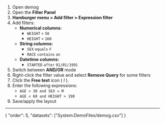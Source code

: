 
1. Open demog
3. Open the **Filter Panel**
1. **Hamburger menu > Add filter > Expression filter**
4. Add filters:
   - **Numerical columns:**
     - `WEIGHT` `>` `50`
     - `HEIGHT` `<` `160`
   - **String columns:**
     - `SEX` `equals` `F`
     - `RACE` `contains` `an`
   - **Datetime columns:**
     - `STARTED` `after` `01/01/1991`
3. Switch between **AND/OR** mode
4. Right-click the filter value and select **Remove Query** for some filters
5. Click the **Free text** icon ( _I_ ).
2. Enter the following expressions: 
   * `AGE > 30 and SEX = M`
   * `AGE < 60 and HEIGHT > 190`
12. Save/apply the layout
---
{
"order": 5,
"datasets": ["System:DemoFiles/demog.csv"]
}
